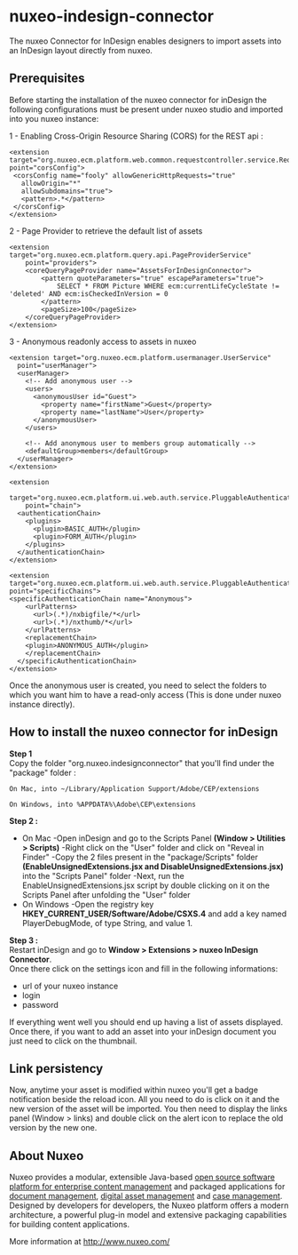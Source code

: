 # nuxeo-indesign-connector

The nuxeo Connector for InDesign enables designers to import assets into an InDesign layout directly from nuxeo.

## Prerequisites
Before starting the installation of the nuxeo connector for inDesign the following configurations must be present under nuxeo studio and imported into you nuxeo instance:

1 - Enabling Cross-Origin Resource Sharing (CORS) for the REST api :
```
<extension target="org.nuxeo.ecm.platform.web.common.requestcontroller.service.RequestControllerService" point="corsConfig">
 <corsConfig name="fooly" allowGenericHttpRequests="true"
   allowOrigin="*"
   allowSubdomains="true">
   <pattern>.*</pattern>
 </corsConfig>
</extension>
```
2 - Page Provider to retrieve the default list of assets
```
<extension target="org.nuxeo.ecm.platform.query.api.PageProviderService"
	point="providers">
	<coreQueryPageProvider name="AssetsForInDesignConnector">
		<pattern quoteParameters="true" escapeParameters="true">
			SELECT * FROM Picture WHERE ecm:currentLifeCycleState != 'deleted' AND ecm:isCheckedInVersion = 0
      	</pattern>
		<pageSize>100</pageSize>
	</coreQueryPageProvider>
</extension>
```
3 - Anonymous readonly access to assets in nuxeo
```
<extension target="org.nuxeo.ecm.platform.usermanager.UserService"
  point="userManager">
  <userManager>
    <!-- Add anonymous user -->
    <users>
      <anonymousUser id="Guest">
        <property name="firstName">Guest</property>
        <property name="lastName">User</property>
      </anonymousUser>
    </users>

    <!-- Add anonymous user to members group automatically -->
    <defaultGroup>members</defaultGroup>
  </userManager>
</extension>

<extension
    target="org.nuxeo.ecm.platform.ui.web.auth.service.PluggableAuthenticationService"
    point="chain">
  <authenticationChain>
    <plugins>
      <plugin>BASIC_AUTH</plugin>
      <plugin>FORM_AUTH</plugin>
    </plugins>
  </authenticationChain>
</extension>

<extension target="org.nuxeo.ecm.platform.ui.web.auth.service.PluggableAuthenticationService" point="specificChains">
<specificAuthenticationChain name="Anonymous">
    <urlPatterns>
      <url>(.*)/nxbigfile/*</url>
      <url>(.*)/nxthumb/*</url>
    </urlPatterns>
    <replacementChain>
    <plugin>ANONYMOUS_AUTH</plugin>
    </replacementChain>
  </specificAuthenticationChain>
</extension>
```
Once the anonymous user is created, you need to select the folders to which you want him to have a read-only access
(This is done under nuxeo instance directly).

## How to install the nuxeo connector for inDesign

**Step 1**  
 Copy the folder "org.nuxeo.indesignconnector" that you'll find under the "package" folder :
```
On Mac, into ~/Library/Application Support/Adobe/CEP/extensions
```
```
On Windows, into %APPDATA%\Adobe\CEP\extensions
```
**Step 2 :**  
- On Mac
      -Open inDesign and go to the Scripts Panel **(Window > Utilities > Scripts)**
      -Right click on the "User" folder and click on "Reveal in Finder"
      -Copy the 2 files present in the "package/Scripts" folder **(EnableUnsignedExtensions.jsx and 			DisableUnsignedExtensions.jsx)** into the "Scripts Panel" folder
      -Next, run the EnableUnsignedExtensions.jsx script by double clicking on it on the Scripts Panel after unfolding the "User" folder  
- On Windows
      -Open the registry key **HKEY_CURRENT_USER/Software/Adobe/CSXS.4** and add a key named PlayerDebugMode, of type String, and value 1.

**Step 3 :**  
Restart inDesign and go to **Window > Extensions > nuxeo InDesign Connector**.  
Once there click on the settings icon and fill in the following informations:
- url of your nuxeo instance
- login
- password  

If everything went well you should end up having a list of assets displayed.
Once there, if you want to add an asset into your inDesign document you just need to click on the thumbnail.

## Link persistency
Now, anytime your asset is modified within nuxeo you'll get a badge notification beside the reload icon. All you need to do is click on it and the
new version of the asset will be imported.
You then need to display the links panel (Window > links) and double click on the alert icon to replace the old version by the new one.

## About Nuxeo

Nuxeo provides a modular, extensible Java-based [open source software platform for enterprise content management](http://www.nuxeo.com/en/products/ep) and packaged applications for [document management](http://www.nuxeo.com/en/products/document-management), [digital asset management](http://www.nuxeo.com/en/products/dam) and [case management](http://www.nuxeo.com/en/products/case-management). Designed by developers for developers, the Nuxeo platform offers a modern architecture, a powerful plug-in model and extensive packaging capabilities for building content applications.

More information at <http://www.nuxeo.com/>
